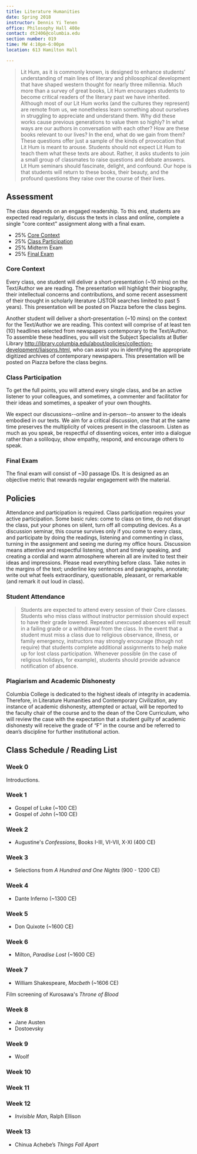 ```yaml
---
title: Literature Humanities
date: Spring 2018
instructor: Dennis Yi Tenen
office: Philosophy Hall 408e
contact: dt2406@columbia.edu
section number: 019
time: MW 4:10pm-6:00pm
location: 613 Hamilton Hall

---
```


> Lit Hum, as it is commonly known, is designed to enhance students’
understanding of main lines of literary and philosophical development that
have shaped western thought for nearly three millennia. Much more than a
survey of great books, Lit Hum encourages students to become critical readers
of the literary past we have inherited. Although most of our Lit Hum works
(and the cultures they represent) are remote from us, we nonetheless learn
something about ourselves in struggling to appreciate and understand them. Why
did these works cause previous generations to value them so highly? In what
ways are our authors in conversation with each other? How are these books
relevant to our lives? In the end, what do we gain from them? These questions
offer just a sample of the kinds of provocation that Lit Hum is meant to
arouse. Students should not expect Lit Hum to teach them what these texts are
about. Rather, it asks students to join a small group of classmates to raise
questions and debate answers. Lit Hum seminars should fascinate, delight, and
confound. Our hope is that students will return to these books, their beauty,
and the profound questions they raise over the course of their lives.

## Assessment

The class depends on an engaged readership. To this end, students are expected
read regularly, discuss the texts in class and online, complete a single "core
context" assignment along with a final exam.

* 25% [Core Context](#core-context)
* 25% [Class Participation](#class-participation)
* 25% Midterm Exam
* 25% [Final Exam](#final-exam)

### Core Context

Every class, one student will deliver a short-presentation (~10 mins) on the
Text/Author we are reading. The presentation will highlight their biography,
their intellectual concerns and contributions, and some recent assessment of
their thought in scholarly literature (JSTOR searches limited to past 5
years). This presentation will be posted on Piazza before the class begins.

Another student will deliver a short-presentation (~10 mins) on the context
for the Text/Author we are reading. This context will comprise of at least ten
(10) headlines selected from newspapers contemporary to the Text/Author. To
assemble these headlines, you will visit the Subject Specialists at Butler
Library
<http://library.columbia.edu/about/policies/collection-development/liaisons.html>,
who can assist you in identifying the appropriate digitized archives of
contemporary newspapers. This presentation will be posted on Piazza before the
class begins.

### Class Participation

To get the full points, you will attend every single class, and be an active
listener to your colleagues, and sometimes, a commenter and facilitator for
their ideas and sometimes, a speaker of your own thoughts.

We expect our discussions--online and in-person--to answer to the ideals
embodied in our texts. We aim for a critical discussion, one that at the same
time preserves the multiplicity of voices present in the classroom. Listen as
much as you speak, be respectful of dissenting voices, enter into a dialogue
rather than a soliloquy, show empathy, respond, and encourage others to speak.

### Final Exam

The final exam will consist of ~30 passage IDs. It is designed as an objective
metric that rewards regular engagement with the material.

## Policies

Attendance and participation is required. Class participation requires your
active participation. Some basic rules: come to class on time, do not disrupt
the class, put your phones on silent, turn off all computing devices. As a
discussion seminar, this course survives only if you come to every class, and
participate by doing the readings, listening and commenting in class, turning
in the assignment and seeing me during my office hours. Discussion means
attentive and respectful listening, short and timely speaking, and creating a
cordial and warm atmosphere wherein all are invited to test their ideas and
impressions. Please read everything before class. Take notes in the margins of
the text; underline key sentences and paragraphs, annotate; write out what
feels extraordinary, questionable, pleasant, or remarkable (and remark it out
loud in class).

### Student Attendance

> Students are expected to attend every session of their Core classes. Students
who miss class without instructor permission should expect to have their grade
lowered. Repeated unexcused absences will result in a failing grade or a
withdrawal from the class. In the event that a student must miss a class due
to religious observance, illness, or family emergency, instructors may
strongly encourage (though not require) that students complete additional
assignments to help make up for lost class participation. Whenever possible
(in the case of religious holidays, for example), students should provide
advance notification of absence.

### Plagiarism and Academic Dishonesty

 Columbia College is dedicated to the highest ideals of integrity in academia.
Therefore, in Literature Humanities and Contemporary Civilization, any
instance of academic dishonesty, attempted or actual, will be reported to the
faculty chair of the course and to the dean of the Core Curriculum, who will
review the case with the expectation that a student guilty of academic
dishonesty will receive the grade of “F” in the course and be referred to
dean’s discipline for further institutional action.

## Class Schedule / Reading List

### Week 0

Introductions.

### Week 1

- Gospel of Luke (~100 CE)
- Gospel of John (~100 CE)

### Week 2

- Augustine's *Confessions*, Books I-III, VI-VII, X-XI (400 CE)

### Week 3

- Selections from *A Hundred and One Nights* (900 - 1200 CE)

### Week 4

- Dante Inferno (~1300 CE)

### Week 5

- Don Quixote (~1600 CE)

### Week 6

- Milton, *Paradise Lost* (~1600 CE)

### Week 7

- William Shakespeare, *Macbeth* (~1606 CE)

Film screening of Kurosawa's *Throne of Blood*


### Week 8
- Jane Austen
- Dostoevsky

### Week 9

- Woolf

### Week 10

### Week 11

### Week 12

- *Invisible Man*, Ralph Ellison

### Week 13

- Chinua Achebe’s *Things Fall Apart*
